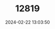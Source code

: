 ---
title: "12819"
category: "Marmosops fuscatus"
draft: false
date: 2024-02-22 13:03:50
languages:
  French: ["Opossum-souris sombre"]
  English: ["Gray-bellied Slender Mouse Opossum"]
---